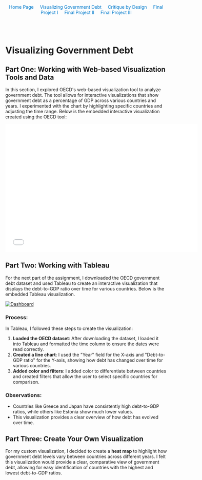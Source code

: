 <div style="text-align: center; margin-bottom: 20px;">
  <a href="https://cmustudent.github.io/AishwaryaPramod99/Aishwarya_Portfolio/" style="text-decoration: none; color: #007acc;">Home Page</a>&nbsp;&nbsp;&nbsp;&nbsp;
  <a href="visualizing-government-debt.md" style="text-decoration: none; color: #007acc;">Visualizing Government Debt</a>&nbsp;&nbsp;&nbsp;&nbsp;
  <a href="critique-by-design.md" style="text-decoration: none; color: #007acc;">Critique by Design</a>&nbsp;&nbsp;&nbsp;&nbsp;
  <a href="final-project-part-one.md" style="text-decoration: none; color: #007acc;">Final Project I</a>&nbsp;&nbsp;&nbsp;&nbsp;
  <a href="final-project-part-two.md" style="text-decoration: none; color: #007acc;">Final Project II</a>&nbsp;&nbsp;&nbsp;&nbsp;
  <a href="final-project-part-three.md" style="text-decoration: none; color: #007acc;">Final Project III</a>
</div>
<br>
<br>

# Visualizing Government Debt

## Part One: Working with Web-based Visualization Tools and Data

In this section, I explored OECD's web-based visualization tool to analyze government debt. The tool allows for interactive visualizations that show government debt as a percentage of GDP across various countries and years. I experimented with the chart by highlighting specific countries and adjusting the time range. Below is the embedded interactive visualization created using the OECD tool:

<!-- Embed your first visualization from OECD -->
<iframe src="EMBED_CODE_FROM_OECD" width="600" height="400" frameborder="0"></iframe>

## Part Two: Working with Tableau

For the next part of the assignment, I downloaded the OECD government debt dataset and used Tableau to create an interactive visualization that displays the debt-to-GDP ratio over time for various countries. Below is the embedded Tableau visualization.

<!-- Embed your Tableau visualization -->
<script type="text/javascript">                    
  var divElement = document.getElementById('viz1657854513007');                    
  var vizElement = divElement.getElementsByTagName('object')[0];                    
  vizElement.style.width = '100%'; vizElement.style.height = (divElement.offsetWidth * 0.75) + 'px';                    
  var scriptElement = document.createElement('script');                    
  scriptElement.src = 'https://public.tableau.com/javascripts/api/viz_v1.js';                    
  vizElement.parentNode.insertBefore(scriptElement, vizElement);                
</script>

<div class='tableauPlaceholder' id='viz1657854513007' style='position: relative'>
    <noscript>
        <a href='https://public.tableau.com/views/VisualizingGovernmentDebt/VisualizingGovernmentDebt'>
        <img alt='Dashboard' src='https://public.tableau.com/static/images/Vi/VisualizingGovernmentDebt/1_rss.png'></a>
    </noscript>
    <object class='tableauViz' width='1152' height='547' style='display:none;'>
        <param name='host_url' value='https://public.tableau.com/' /> 
        <param name='embed_code_version' value='3' />
        <param name='site_root' value='' />
        <param name='name' value='VisualizingGovernmentDebt' />
        <param name='tabs' value='no' />
        <param name='toolbar' value='yes' />
    </object>
</div>

### Process:

In Tableau, I followed these steps to create the visualization:
1. **Loaded the OECD dataset**: After downloading the dataset, I loaded it into Tableau and formatted the time column to ensure the dates were read correctly.
2. **Created a line chart**: I used the "Year" field for the X-axis and "Debt-to-GDP ratio" for the Y-axis, showing how debt has changed over time for various countries.
3. **Added color and filters**: I added color to differentiate between countries and created filters that allow the user to select specific countries for comparison.
   
### Observations:
- Countries like Greece and Japan have consistently high debt-to-GDP ratios, while others like Estonia show much lower values.
- This visualization provides a clear overview of how debt has evolved over time.

## Part Three: Create Your Own Visualization

For my custom visualization, I decided to create a **heat map** to highlight how government debt levels vary between countries across different years. I felt this visualization would provide a clear, comparative view of government debt, allowing for easy identification of countries with the highest and lowest debt-to-GDP ratios.
